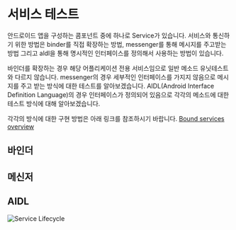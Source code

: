 # 서비스 테스트

안드로이드 앱을 구성하는 콤포넌트 중에 하나로 Service가 있습니다. 서비스와 통신하기 위한 방법은 binder를 직접 확장하는 방법, messenger를 통해 메시지를 주고받는 방법 그리고 aldl을 통해 명시적인 인터페이스를 정의해서 사용하는 방법이 있습니다.

바인더를 확장하는 경우 해당 어플리케이션 전용 서비스임으로 일반 메소드 유닛테스트와 다르지 않습니다. messenger의 경우 세부적인 인터페이스를 가지지 않음으로 메시지를 주고 받는 방식에 대한 테스트를 알아보겠습니다.  AIDL(Android Interface Definition Language)의 경우 인터페이스가 정의되어 있음으로 각각의 메소드에 대한 테스트  방식에 대해 알아보겠습니다.

각각의 방식에 대한 구현 방법은 아래 링크를 참조하시기 바랍니다.
[Bound services overview](https://developer.android.com/guide/components/bound-services)


## 바인더
## 메신저
## AIDL


![Service Lifecycle](https://developer.android.com/images/fundamentals/service_binding_tree_lifecycle.png)
